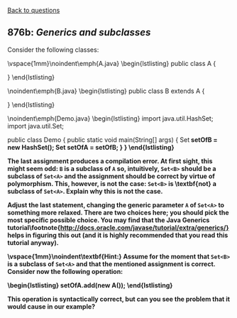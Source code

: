 [Back to questions](../README.md)

## 876b: *Generics and subclasses*

Consider the following classes:

\vspace{1mm}\noindent\emph{A.java}
\begin{lstlisting}
public class A {

}
\end{lstlisting}

\noindent\emph{B.java}
\begin{lstlisting}
public class B extends A {

}
\end{lstlisting}

\noindent\emph{Demo.java}
\begin{lstlisting}
import java.util.HashSet;
import java.util.Set;

public class Demo {
  public static void main(String[] args) {
    Set<B> setOfB = new HashSet<B>();
    Set<A> setOfA = setOfB;
  }
}
\end{lstlisting}

The last assignment produces a compilation error.  At first sight, this might seem odd: `B` is a subclass of `A` so, intuitively, `Set<B>`
should be a subclass of `Set<A>` and the assignment should be correct by virtue of polymorphism.  This, however, is not the case:
`Set<B>` is \textbf{not} a subclass of `Set<A>`.  Explain why this is not the case.

Adjust the last statement, changing the generic parameter `A` of `Set<A>` to something more relaxed.  There are two choices
here; you should pick the most specific possible choice.  You may find that the Java Generics
tutorial\footnote{http://docs.oracle.com/javase/tutorial/extra/generics/} helps in figuring this out (and it is highly recommended that you
read this tutorial anyway).

\vspace{1mm}\noindent\textbf{Hint:} Assume for the moment that `Set<B>` is a subclass of `Set<A>` and that the mentioned assignment is correct.
Consider now the following operation:

\begin{lstlisting}
setOfA.add(new A());
\end{lstlisting}

This operation is syntactically correct, but can you see the problem that it would cause in our example?
